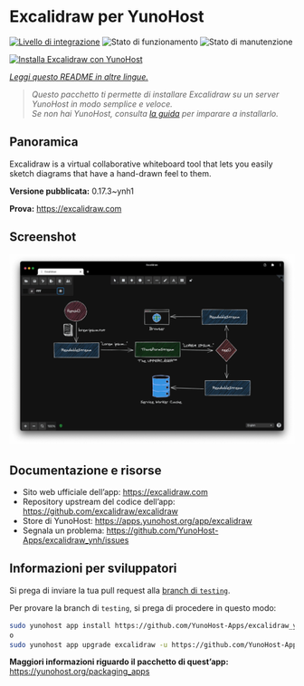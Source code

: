 <!--
N.B.: Questo README è stato automaticamente generato da <https://github.com/YunoHost/apps/tree/master/tools/readme_generator>
NON DEVE essere modificato manualmente.
-->

# Excalidraw per YunoHost

[![Livello di integrazione](https://dash.yunohost.org/integration/excalidraw.svg)](https://dash.yunohost.org/appci/app/excalidraw) ![Stato di funzionamento](https://ci-apps.yunohost.org/ci/badges/excalidraw.status.svg) ![Stato di manutenzione](https://ci-apps.yunohost.org/ci/badges/excalidraw.maintain.svg)

[![Installa Excalidraw con YunoHost](https://install-app.yunohost.org/install-with-yunohost.svg)](https://install-app.yunohost.org/?app=excalidraw)

*[Leggi questo README in altre lingue.](./ALL_README.md)*

> *Questo pacchetto ti permette di installare Excalidraw su un server YunoHost in modo semplice e veloce.*  
> *Se non hai YunoHost, consulta [la guida](https://yunohost.org/install) per imparare a installarlo.*

## Panoramica

Excalidraw is a virtual collaborative whiteboard tool that lets you easily sketch diagrams that have a hand-drawn feel to them.


**Versione pubblicata:** 0.17.3~ynh1

**Prova:** <https://excalidraw.com>

## Screenshot

![Screenshot di Excalidraw](./doc/screenshots/screenshot.png)

## Documentazione e risorse

- Sito web ufficiale dell’app: <https://excalidraw.com>
- Repository upstream del codice dell’app: <https://github.com/excalidraw/excalidraw>
- Store di YunoHost: <https://apps.yunohost.org/app/excalidraw>
- Segnala un problema: <https://github.com/YunoHost-Apps/excalidraw_ynh/issues>

## Informazioni per sviluppatori

Si prega di inviare la tua pull request alla [branch di `testing`](https://github.com/YunoHost-Apps/excalidraw_ynh/tree/testing).

Per provare la branch di `testing`, si prega di procedere in questo modo:

```bash
sudo yunohost app install https://github.com/YunoHost-Apps/excalidraw_ynh/tree/testing --debug
o
sudo yunohost app upgrade excalidraw -u https://github.com/YunoHost-Apps/excalidraw_ynh/tree/testing --debug
```

**Maggiori informazioni riguardo il pacchetto di quest’app:** <https://yunohost.org/packaging_apps>
